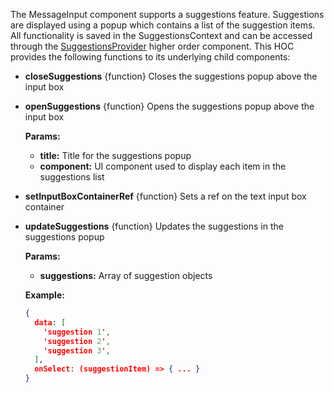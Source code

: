 The MessageInput component supports a suggestions feature. Suggestions are displayed using a popup which contains a list of the suggestion items. All functionality is saved in the SuggestionsContext and can be accessed through the [SuggestionsProvider](https://github.com/GetStream/stream-chat-react-native/blob/main/src/contexts/suggestionsContext/SuggestionsContext.tsx) higher order component. This HOC provides the following functions to its underlying child components:

- **closeSuggestions** {function} Closes the suggestions popup above the input box
- **openSuggestions** {function} Opens the suggestions popup above the input box

  **Params:**

  - **title:** Title for the suggestions popup
  - **component:** UI component used to display each item in the suggestions list
- **setInputBoxContainerRef** {function} Sets a ref on the text input box container
- **updateSuggestions** {function} Updates the suggestions in the suggestions popup

  **Params:**

  - **suggestions:** Array of suggestion objects

  **Example:**

  ```json
  {
    data: [
      'suggestion 1',
      'suggestion 2',
      'suggestion 3',
    ],
    onSelect: (suggestionItem) => { ... }
  }
  ```
